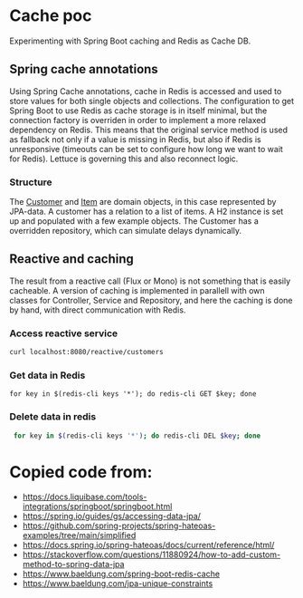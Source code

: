 # Cache poc
Experimenting with Spring Boot caching and Redis as Cache DB.

## Spring cache annotations
Using Spring Cache annotations, cache in Redis is accessed and used to store values for both single objects and collections. The configuration to get Spring Boot to use Redis as cache storage is in itself minimal, but the connection factory is overriden in order to implement a more relaxed dependency on Redis. This means that the original service method is used as fallback not only if a value is missing in Redis, but also if Redis is unresponsive (timeouts can be set to configure how long we want to wait for Redis). Lettuce is governing this and also reconnect logic.

### Structure
The [Customer](src/main/java/com/wixia/rediscache/persistence/CustomerEo.java)
and [Item](src/main/java/com/wixia/rediscache/persistence/ItemEo.java)
are domain objects, in this case represented by JPA-data.
A customer has a relation to a list of items. A H2 instance is set up and
populated with a few example objects. The Customer has a overridden
repository, which can simulate delays dynamically.

## Reactive and caching
The result from a reactive call (Flux or Mono) is not something that is easily cacheable. A version of caching is implemented in parallell with own classes for Controller, Service and Repository, and here the caching is done by hand, with direct communication with Redis.

### Access reactive service
```bash
curl localhost:8080/reactive/customers
```

### Get data in Redis
```shell
for key in $(redis-cli keys '*'); do redis-cli GET $key; done
```

### Delete data in redis
```bash
 for key in $(redis-cli keys '*'); do redis-cli DEL $key; done
 ```

# Copied code from:

* https://docs.liquibase.com/tools-integrations/springboot/springboot.html
* https://spring.io/guides/gs/accessing-data-jpa/
* https://github.com/spring-projects/spring-hateoas-examples/tree/main/simplified
* https://docs.spring.io/spring-hateoas/docs/current/reference/html/
* https://stackoverflow.com/questions/11880924/how-to-add-custom-method-to-spring-data-jpa
* https://www.baeldung.com/spring-boot-redis-cache
* https://www.baeldung.com/jpa-unique-constraints
